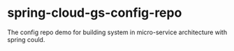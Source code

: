 # spring-cloud-gs-config-repo
The config repo demo for building system in micro-service architecture with spring could. 
